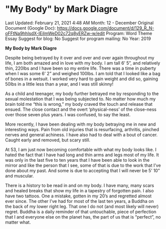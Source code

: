 # "My Body" by Mark Diagre

Last Updated: February 21, 2021 4:48 AM
Month: 12 - December
Original Document (Google Doc): https://docs.google.com/document/d/129_R_N-oFFtNa9hhlsdX-IEiImWeD02c72q8yERZw-w/edit
Program: Word Theme Essay
Suggest for blog: No
Suggest for program mailing: No
Year: 2019

**My Body by Mark Diagre**

Despite being betrayed by it over and over and over again throughout my life, I am both amazed and in love with my body. I am tall 6’ 5”, and relatively thin, 220lbs and I have been so my entire life. There was a time in puberty when I was some 6’ 2” and weighed 100lbs. I am told that I looked like a bag of bones in a wetsuit. I worked very hard to gain weight and did so, gaining 50lbs in a little less than a year, and I was still skinny!

As a child and teenager, my body further betrayed me by responding to the sexual molestation that I was being subjected to. No matter how much my brain told me “this is wrong,” my body craved the touch and release that ensued. The close contact and the overt ‘physical-ness’ of the close-ness over those seven plus years. I was confused, to say the least.

More recently, I have been dealing with my body betraying me in new and interesting ways. Pain from old injuries that is resurfacing, arthritis, pinched nerves and general achiness. I have also had to deal with a bout of cancer. Caught early and removed, but scary still.

At 53, I am just now becoming comfortable with what my body looks like. I hated the fact that I have had long and thin arms and legs most of my life. It was only in the last five to ten years that I have been able to look in the mirror and like the person that I see, some of that is due to the work that I’ve done about my past. And some is due to accepting that I will never be 5’ 10” and muscular.

There is a history to be read in and on my body. I have many, many scars and healed breaks that show my life in a tapestry of forgotten pain. I also have two tattoos. One a mistake, gotten in my 20’s and regretted almost ever since. The other I’ve had for most of the last ten years, a Buddha on the back of my lower right leg. That one I do not (and most likely will never) regret. Buddha is a daily reminder of that untouchable, piece of perfection that I and everyone else on the planet has, the part of us that is “perfect”, no matter what.